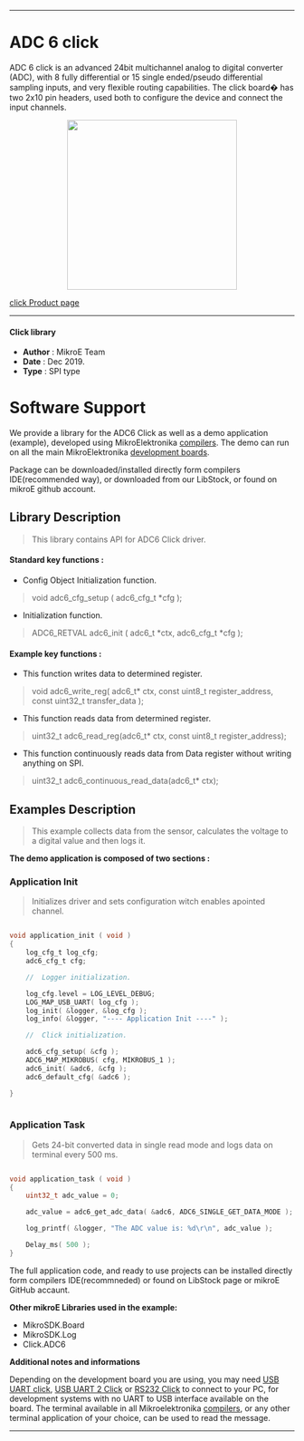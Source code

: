 
---
# ADC 6 click

ADC 6 click is an advanced 24bit multichannel analog to digital converter (ADC),
with 8 fully differential or 15 single ended/pseudo differential sampling inputs,
and very flexible routing capabilities. The click board� has two 2x10 pin headers,
used both to configure the device and connect the input channels.

<p align="center">
  <img src="http://download.mikroe.com/images/click_for_ide/adc6_click.png" height=300px>
</p>

[click Product page](<https://www.mikroe.com/adc-6-click>)

---


#### Click library 

- **Author**        : MikroE Team
- **Date**          : Dec 2019.
- **Type**          : SPI type


# Software Support

We provide a library for the ADC6 Click 
as well as a demo application (example), developed using MikroElektronika 
[compilers](http://shop.mikroe.com/compilers). 
The demo can run on all the main MikroElektronika [development boards](http://shop.mikroe.com/development-boards).

Package can be downloaded/installed directly form compilers IDE(recommended way), or downloaded from our LibStock, or found on mikroE github account. 

## Library Description

> This library contains API for ADC6 Click driver.

#### Standard key functions :

- Config Object Initialization function.
> void adc6_cfg_setup ( adc6_cfg_t *cfg ); 
 
- Initialization function.
> ADC6_RETVAL adc6_init ( adc6_t *ctx, adc6_cfg_t *cfg );


#### Example key functions :

- This function writes data to determined register.
> void adc6_write_reg( adc6_t* ctx, const uint8_t register_address, const uint32_t transfer_data );
 
- This function reads data from determined register.
> uint32_t adc6_read_reg(adc6_t* ctx, const uint8_t register_address);

- This function continuously reads data from Data register without
  writing anything on SPI.
> uint32_t adc6_continuous_read_data(adc6_t* ctx);

## Examples Description

> This example collects data from the sensor, calculates the voltage to a digital value and then logs it.

**The demo application is composed of two sections :**

### Application Init 

> Initializes driver and sets configuration witch enables apointed channel.

```c

void application_init ( void )
{
    log_cfg_t log_cfg;
    adc6_cfg_t cfg;

    //  Logger initialization.

    log_cfg.level = LOG_LEVEL_DEBUG;
    LOG_MAP_USB_UART( log_cfg );
    log_init( &logger, &log_cfg );
    log_info( &logger, "---- Application Init ----" );

    //  Click initialization.

    adc6_cfg_setup( &cfg );
    ADC6_MAP_MIKROBUS( cfg, MIKROBUS_1 );
    adc6_init( &adc6, &cfg );
    adc6_default_cfg( &adc6 );

}
  
```

### Application Task

>  Gets 24-bit converted data in single read mode and logs data on terminal every 500 ms.


```c

void application_task ( void )
{
    uint32_t adc_value = 0;

    adc_value = adc6_get_adc_data( &adc6, ADC6_SINGLE_GET_DATA_MODE );

    log_printf( &logger, "The ADC value is: %d\r\n", adc_value );

    Delay_ms( 500 );
}

```


The full application code, and ready to use projects can be  installed directly form compilers IDE(recommneded) or found on LibStock page or mikroE GitHub accaunt.

**Other mikroE Libraries used in the example:** 

- MikroSDK.Board
- MikroSDK.Log
- Click.ADC6

**Additional notes and informations**

Depending on the development board you are using, you may need 
[USB UART click](http://shop.mikroe.com/usb-uart-click), 
[USB UART 2 Click](http://shop.mikroe.com/usb-uart-2-click) or 
[RS232 Click](http://shop.mikroe.com/rs232-click) to connect to your PC, for 
development systems with no UART to USB interface available on the board. The 
terminal available in all Mikroelektronika 
[compilers](http://shop.mikroe.com/compilers), or any other terminal application 
of your choice, can be used to read the message.



---
